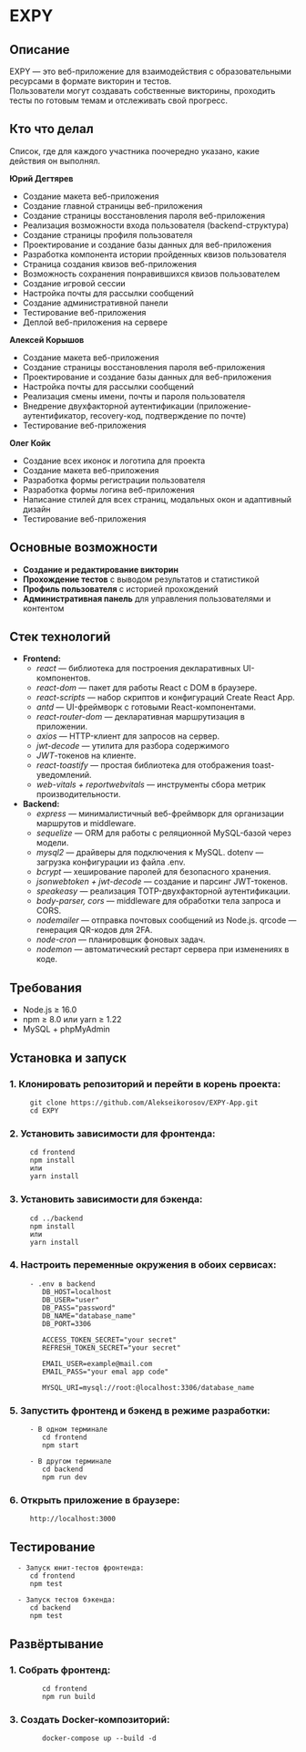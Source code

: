 # EXPY

   ## Описание
   
   EXPY — это веб-приложение для взаимодействия с образовательными ресурсами в формате викторин и тестов.  
   Пользователи могут создавать собственные викторины, проходить тесты по готовым темам и отслеживать свой прогресс.

   ## Кто что делал

   Cписок, где для каждого участника поочередно указано, какие действия он выполнял.
   
   
   **Юрий Дегтярев**
   
   * Создание макета веб-приложения
   * Создание главной страницы веб-приложения
   * Создание страницы восстановления пароля веб-приложения
   * Реализация возможности входа пользователя (backend-структура)
   * Создание страницы профиля пользователя
   * Проектирование и создание базы данных для веб-приложения
   * Разработка компонента истории пройденных квизов пользователя
   * Страница создания квизов веб-приложения
   * Возможность сохранения понравившихся квизов пользователем
   * Создание игровой сессии
   * Настройка почты для рассылки сообщений
   * Создание административной панели
   * Тестирование веб-приложения
   * Деплой веб-приложения на сервере
   
   **Алексей Корышов**
   
   * Создание макета веб-приложения
   * Создание страницы восстановления пароля веб-приложения
   * Проектирование и создание базы данных для веб-приложения
   * Настройка почты для рассылки сообщений
   * Реализация смены имени,       почты и пароля пользователя
   * Внедрение двухфакторной аутентификации (приложение-аутентификатор, recovery-код, подтверждение по почте)
   * Тестирование веб-приложения
   
   **Олег Койк**
   
   * Создание всех иконок и логотипа для проекта
   * Создание макета веб-приложения
   * Разработка формы регистрации пользователя
   * Разработка формы логина веб-приложения
   * Написание стилей для всех страниц, модальных окон и адаптивный дизайн
   * Тестирование веб-приложения

   
   ## Основные возможности
   
   - **Создание и редактирование викторин**  
   - **Прохождение тестов** с выводом результатов и статистикой  
   - **Профиль пользователя** с историей прохождений   
   - **Административная панель** для управления пользователями и контентом
   
   ## Стек технологий
   
   - **Frontend:**
     - *react* — библиотека для построения декларативных UI-компонентов.
     - *react-dom* — пакет для работы React с DOM в браузере.
     - *react-scripts* — набор скриптов и конфигураций Create React App.
     - *antd* — UI-фреймворк с готовыми React-компонентами.
     - *react-router-dom* — декларативная маршрутизация в приложении.
     - *axios* — HTTP-клиент для запросов на сервер.
     - *jwt-decode* — утилита для разбора содержимого
     - *JWT*-токенов на клиенте.
     - *react-toastify* — простая библиотека для отображения toast-уведомлений.
     - *web-vitals + reportwebvitals* — инструменты сбора метрик производительности.  
   - **Backend:**
     - *express* — минималистичный веб-фреймворк для организации маршрутов и middleware.
     - *sequelize* — ORM для работы с реляционной MySQL-базой через модели.
     - *mysql2* — драйверы для подключения к MySQL. dotenv — загрузка конфигурации из файла .env.
     - *bcrypt* — хеширование паролей для безопасного хранения.
     - *jsonwebtoken + jwt-decode* — создание и парсинг JWT-токенов.
     - *speakeasy* — реализация TOTP-двухфакторной аутентификации.
     - *body-parser, cors* — middleware для обработки тела запроса и CORS.
     - *nodemailer* — отправка почтовых сообщений из Node.js. qrcode — генерация QR-кодов для 2FA.
     - *node-cron* — планировщик фоновых задач.
     - *nodemon* — автоматический рестарт сервера при изменениях в коде.
   
   ## Требования
   
   - Node.js ≥ 16.0  
   - npm ≥ 8.0 или yarn ≥ 1.22  
   - MySQL + phpMyAdmin
   
   ## Установка и запуск
   
   ### 1. Клонировать репозиторий и перейти в корень проекта:
         git clone https://github.com/Alekseikorosov/EXPY-App.git
         cd EXPY
      
   ### 2. Установить зависимости для фронтенда:
         cd frontend
         npm install
         или
         yarn install
      
   ### 3. Установить зависимости для бэкенда:
         cd ../backend
         npm install
         или
         yarn install
   
   ### 4. Настроить переменные окружения в обоих сервисах:
      
         - .env в backend
            DB_HOST=localhost
            DB_USER="user"
            DB_PASS="password"
            DB_NAME="database_name"
            DB_PORT=3306
            
            ACCESS_TOKEN_SECRET="your secret"
            REFRESH_TOKEN_SECRET="your secret"
            
            EMAIL_USER=example@mail.com
            EMAIL_PASS="your emal app code"
            
            MYSQL_URI=mysql://root:@localhost:3306/database_name
   
   ### 5. Запустить фронтенд и бэкенд в режиме разработки:
         - В одном терминале
            cd frontend
            npm start
         
         - В другом терминале
            cd backend
            npm run dev
      
   ### 6. Открыть приложение в браузере:
         http://localhost:3000
      
   ## Тестирование
   
      - Запуск юнит-тестов фронтенда:
         cd frontend
         npm test
         
      - Запуск тестов бэкенда:
         cd backend
         npm test
   
   ## Развёртывание   
   
   ### 1. Собрать фронтенд:
            cd frontend
            npm run build
         
   ### 3. Создать Docker-композиторий:
            docker-compose up --build -d
      
